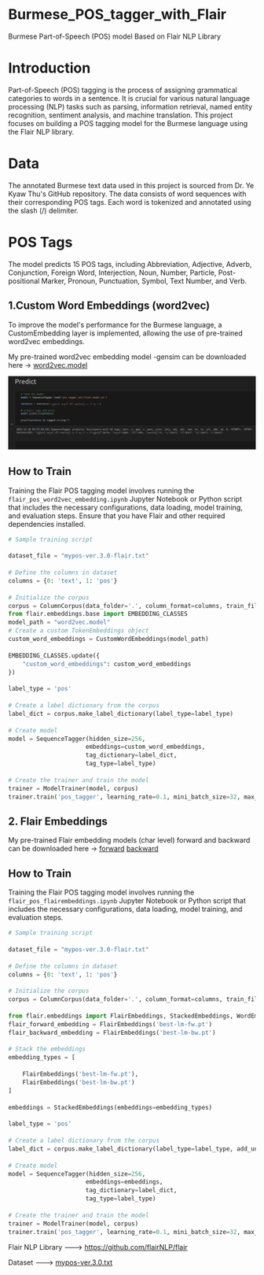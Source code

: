 # Burmese_POS_tagger_with_Flair
Burmese Part-of-Speech (POS) model Based on Flair NLP Library

# Introduction
Part-of-Speech (POS) tagging is the process of assigning grammatical categories to words in a sentence. It is crucial for various natural language processing (NLP) tasks such as parsing, information retrieval, named entity recognition, sentiment analysis, and machine translation. This project focuses on building a POS tagging model for the Burmese language using the Flair NLP library.

# Data
The annotated Burmese text data used in this project is sourced from Dr. Ye Kyaw Thu's GitHub repository. The data consists of word sequences with their corresponding POS tags. Each word is tokenized and annotated using the slash (/) delimiter.

# POS Tags
The model predicts 15 POS tags, including Abbreviation, Adjective, Adverb, Conjunction, Foreign Word, Interjection, Noun, Number, Particle, Post-positional Marker, Pronoun, Punctuation, Symbol, Text Number, and Verb.

## 1.Custom Word Embeddings (word2vec)
To improve the model's performance for the Burmese language, a CustomEmbedding layer is implemented, allowing the use of pre-trained word2vec embeddings.

My pre-trained word2vec embedding model -gensim can be downloaded here -> 
[word2vec.model](https://drive.google.com/file/d/1Sa9TvWG0DMoGYdBe1ieUyw0tz_69C4PT/view?usp=sharing)

![](https://github.com/hmp-08/Burmese_POS_tagger_with_Flair/blob/main/Screenshot%20from%202023-12-20%2013-48-57.png)

## How to Train
Training the Flair POS tagging model involves running the `flair_pos_word2vec_embedding.ipynb` Jupyter Notebook or Python script that includes the necessary configurations, data loading, model training, and evaluation steps. Ensure that you have Flair and other required dependencies installed.
```python
# Sample training script

dataset_file = "mypos-ver.3.0-flair.txt"

# Define the columns in dataset
columns = {0: 'text', 1: 'pos'}

# Initialize the corpus
corpus = ColumnCorpus(data_folder='.', column_format=columns, train_file=dataset_file)
from flair.embeddings.base import EMBEDDING_CLASSES
model_path = "word2vec.model"
# Create a custom TokenEmbeddings object
custom_word_embeddings = CustomWordEmbeddings(model_path)

EMBEDDING_CLASSES.update({
    "custom_word_embeddings": custom_word_embeddings
})

label_type = 'pos'

# Create a label dictionary from the corpus
label_dict = corpus.make_label_dictionary(label_type=label_type)

# Create model
model = SequenceTagger(hidden_size=256,
                      embeddings=custom_word_embeddings,
                      tag_dictionary=label_dict,
                      tag_type=label_type)

# Create the trainer and train the model
trainer = ModelTrainer(model, corpus)
trainer.train('pos_tagger', learning_rate=0.1, mini_batch_size=32, max_epochs=10)
```
## 2. Flair Embeddings
My pre-trained Flair embedding models (char level) forward and backward can be downloaded here ->
[forward](https://drive.google.com/file/d/18fLAETu7aisMcVQR5VWmh3ZbOFTyLbAg/view?usp=sharing)
[backward](https://drive.google.com/file/d/1vKbbMyuUcijKYxuWQ4bi6rTFnrJL7roO/view?usp=sharing)

## How to Train
Training the Flair POS tagging model involves running the `flair_pos_flairembeddings.ipynb` Jupyter Notebook or Python script that includes the necessary configurations, data loading, model training, and evaluation steps. 

```python
# Sample training script

dataset_file = "mypos-ver.3.0-flair.txt"

# Define the columns in dataset
columns = {0: 'text', 1: 'pos'}

# Initialize the corpus
corpus = ColumnCorpus(data_folder='.', column_format=columns, train_file=dataset_file)

from flair.embeddings import FlairEmbeddings, StackedEmbeddings, WordEmbeddings
flair_forward_embedding = FlairEmbeddings('best-lm-fw.pt')
flair_backward_embedding = FlairEmbeddings('best-lm-bw.pt')

# Stack the embeddings
embedding_types = [

    FlairEmbeddings('best-lm-fw.pt'),
    FlairEmbeddings('best-lm-bw.pt')
]

embeddings = StackedEmbeddings(embeddings=embedding_types)

label_type = 'pos'

# Create a label dictionary from the corpus
label_dict = corpus.make_label_dictionary(label_type=label_type, add_unk=True)

# Create model
model = SequenceTagger(hidden_size=256,
                      embeddings=embeddings,
                      tag_dictionary=label_dict,
                      tag_type=label_type)

# Create the trainer and train the model
trainer = ModelTrainer(model, corpus)
trainer.train('pos_tagger', learning_rate=0.1, mini_batch_size=32, max_epochs=10)
```

Flair NLP Library ---> https://github.com/flairNLP/flair

Dataset ---> [mypos-ver.3.0.txt](https://github.com/ye-kyaw-thu/myPOS/blob/master/corpus-ver-3.0/corpus/mypos-ver.3.0.txt)
